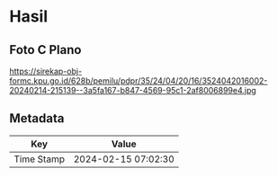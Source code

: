 # Hasil

## Foto C Plano

https://sirekap-obj-formc.kpu.go.id/628b/pemilu/pdpr/35/24/04/20/16/3524042016002-20240214-215139--3a5fa167-b847-4569-95c1-2af8006899e4.jpg


## Metadata

| Key        | Value               |
| ---------- | ------------------- |
| Time Stamp | 2024-02-15 07:02:30 |



